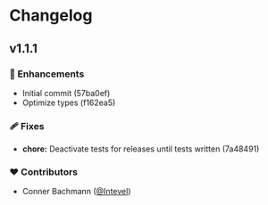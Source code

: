 # Changelog


## v1.1.1


### 🚀 Enhancements

  - Initial commit (57ba0ef)
  - Optimize types (f162ea5)

### 🩹 Fixes

  - **chore:** Deactivate tests for releases until tests written (7a48491)

### ❤️  Contributors

- Conner Bachmann ([@Intevel](http://github.com/Intevel))

